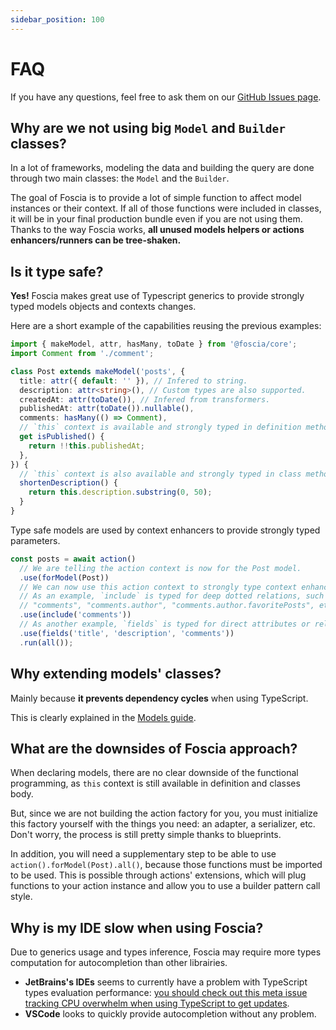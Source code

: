 ```yaml
---
sidebar_position: 100
---
```


# FAQ

If you have any questions, feel free to ask them on our
[GitHub Issues page](https://github.com/foscia-dev/foscia/issues).

## Why are we not using big `Model` and `Builder` classes?

In a lot of frameworks, modeling the data and building the query are done
through two main classes: the `Model` and the `Builder`.

The goal of Foscia is to provide a lot of simple function to affect model
instances or their context. If all of those functions were included in classes,
it will be in your final production bundle even if you are not using them.
Thanks to the way Foscia works, **all unused models helpers or actions
enhancers/runners can be tree-shaken.**

## Is it type safe?

**Yes!** Foscia makes great use of Typescript generics to provide strongly typed
models objects and contexts changes.

Here are a short example of the capabilities reusing the previous examples:

```typescript title="post.ts"
import { makeModel, attr, hasMany, toDate } from '@foscia/core';
import Comment from './comment';

class Post extends makeModel('posts', {
  title: attr({ default: '' }), // Infered to string.
  description: attr<string>(), // Custom types are also supported.
  createdAt: attr(toDate()), // Infered from transformers.
  publishedAt: attr(toDate()).nullable(),
  comments: hasMany(() => Comment),
  // `this` context is available and strongly typed in definition methods.
  get isPublished() {
    return !!this.publishedAt;
  },
}) {
  // `this` context is also available and strongly typed in class methods.
  shortenDescription() {
    return this.description.substring(0, 50);
  }
}
```

Type safe models are used by context enhancers to provide strongly typed
parameters.

```typescript
const posts = await action()
  // We are telling the action context is now for the Post model.
  .use(forModel(Post))
  // We can now use this action context to strongly type context enhancer params.
  // As an example, `include` is typed for deep dotted relations, such as:
  // "comments", "comments.author", "comments.author.favoritePosts", etc.
  .use(include('comments'))
  // As another example, `fields` is typed for direct attributes or relations of the model.
  .use(fields('title', 'description', 'comments'))
  .run(all());
```

## Why extending models' classes?

Mainly because **it prevents dependency cycles** when using TypeScript.

This is clearly explained in the
[Models guide](/docs/core-concepts/models#note-on-exported-value).

## What are the downsides of Foscia approach?

When declaring models, there are no clear downside of the functional
programming, as `this` context is still available in definition and classes
body.

But, since we are not building the action factory for you, you must initialize
this factory yourself with the things you need: an adapter, a serializer, etc.
Don't worry, the process is still pretty simple thanks to blueprints.

In addition, you will need a supplementary step to be able to use
`action().forModel(Post).all()`, because those functions must be imported to be
used. This is possible through actions' extensions, which will plug functions to
your action instance and allow you to use a builder pattern call style.

## Why is my IDE slow when using Foscia?

Due to generics usage and types inference, Foscia may require more types
computation for autocompletion than other librairies.

- **JetBrains's IDEs** seems to currently have a problem with TypeScript types
  evaluation performance:
  [you should check out this meta issue tracking CPU overwhelm when using TypeScript to get updates](https://youtrack.jetbrains.com/issue/WEB-52943/Meta-High-CPU-usage-on-resolve-or-types-evaluation-in-TypeScript).
- **VSCode** looks to quickly provide autocompletion without any problem.
